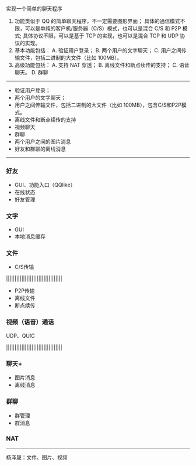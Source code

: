 实现一个简单的聊天程序
1) 功能类似于 QQ 的简单聊天程序，不一定需要图形界面；
    具体的通信模式不限，可以是单纯的客户机/服务器（C/S）模式，也可以是混合 C/S 和 P2P 模式;
    具体协议不限，可以是基于 TCP 的实现，也可以是混合 TCP 和 UDP 协议的实现。
2) 基本功能包括： 
    A. 验证用户登录；
    B. 两个用户的文字聊天；
    C. 用户之间传输文件，包括二进制的大文件（比如 100MB）。
3) 高级功能包括：
    A. 支持 NAT 穿透； 
    B. 离线文件和断点续传的支持； 
    C. 语音聊天。
    D. 群聊
---
- 验证用户登录；
- 两个用户的文字聊天；
- 用户之间传输文件，包括二进制的大文件（比如 100MB），包含C/S和P2P模式。
- 离线文件和断点续传的支持
- 视频聊天
- 群聊
- 两个用户之间的图片消息
- 好友和群聊的离线消息

---



### 好友

- GUI、功能入口（QQlike）
- 在线状态
- 好友管理

### 文字

- GUI
- 本地消息缓存

### 文件

- C/S传输

|||||||||||||||||||||||||||||||||

- P2P传输
- 离线文件
- 断点续传

### 视频（语音）通话

UDP、QUIC

|||||||||||||||||||||||||||||||||

### 聊天+

- 图片消息
- 离线消息

### 群聊

- 群管理
- 群消息

### NAT

---

杨泽晟：文件、图片、视频

